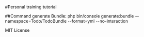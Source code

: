 #Personal training tutorial

##Command generate Bundle: 
php bin/console generate:bundle --namespace=Todo/TodoBundle --format=yml --no-interaction


MIT License
